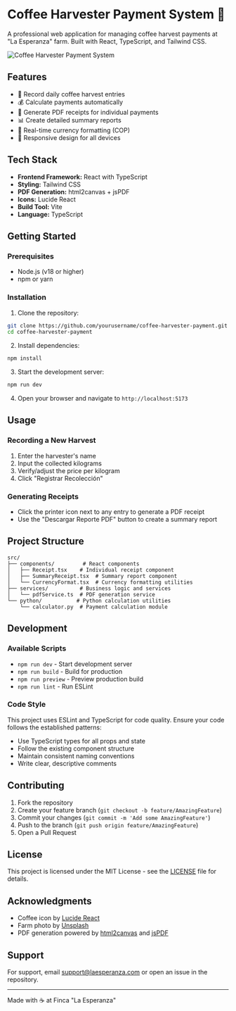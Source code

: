 # Coffee Harvester Payment System 🌱

A professional web application for managing coffee harvest payments at "La Esperanza" farm. Built with React, TypeScript, and Tailwind CSS.

![Coffee Harvester Payment System](https://images.unsplash.com/photo-1611174243622-4f7a6228d650?auto=format&fit=crop&q=80&w=2000)

## Features

- 📝 Record daily coffee harvest entries
- 💰 Calculate payments automatically
- 🧾 Generate PDF receipts for individual payments
- 📊 Create detailed summary reports
- 💱 Real-time currency formatting (COP)
- 📱 Responsive design for all devices

## Tech Stack

- **Frontend Framework:** React with TypeScript
- **Styling:** Tailwind CSS
- **PDF Generation:** html2canvas + jsPDF
- **Icons:** Lucide React
- **Build Tool:** Vite
- **Language:** TypeScript

## Getting Started

### Prerequisites

- Node.js (v18 or higher)
- npm or yarn

### Installation

1. Clone the repository:
```bash
git clone https://github.com/yourusername/coffee-harvester-payment.git
cd coffee-harvester-payment
```

2. Install dependencies:
```bash
npm install
```

3. Start the development server:
```bash
npm run dev
```

4. Open your browser and navigate to `http://localhost:5173`

## Usage

### Recording a New Harvest

1. Enter the harvester's name
2. Input the collected kilograms
3. Verify/adjust the price per kilogram
4. Click "Registrar Recolección"

### Generating Receipts

- Click the printer icon next to any entry to generate a PDF receipt
- Use the "Descargar Reporte PDF" button to create a summary report

## Project Structure

```
src/
├── components/         # React components
│   ├── Receipt.tsx    # Individual receipt component
│   ├── SummaryReceipt.tsx  # Summary report component
│   └── CurrencyFormat.tsx  # Currency formatting utilities
├── services/          # Business logic and services
│   └── pdfService.ts  # PDF generation service
└── python/           # Python calculation utilities
    └── calculator.py  # Payment calculation module
```

## Development

### Available Scripts

- `npm run dev` - Start development server
- `npm run build` - Build for production
- `npm run preview` - Preview production build
- `npm run lint` - Run ESLint

### Code Style

This project uses ESLint and TypeScript for code quality. Ensure your code follows the established patterns:

- Use TypeScript types for all props and state
- Follow the existing component structure
- Maintain consistent naming conventions
- Write clear, descriptive comments

## Contributing

1. Fork the repository
2. Create your feature branch (`git checkout -b feature/AmazingFeature`)
3. Commit your changes (`git commit -m 'Add some AmazingFeature'`)
4. Push to the branch (`git push origin feature/AmazingFeature`)
5. Open a Pull Request

## License

This project is licensed under the MIT License - see the [LICENSE](LICENSE) file for details.

## Acknowledgments

- Coffee icon by [Lucide React](https://lucide.dev)
- Farm photo by [Unsplash](https://unsplash.com)
- PDF generation powered by [html2canvas](https://html2canvas.hertzen.com) and [jsPDF](https://parall.ax/products/jspdf)

## Support

For support, email support@laesperanza.com or open an issue in the repository.

---

Made with ☕ at Finca "La Esperanza"